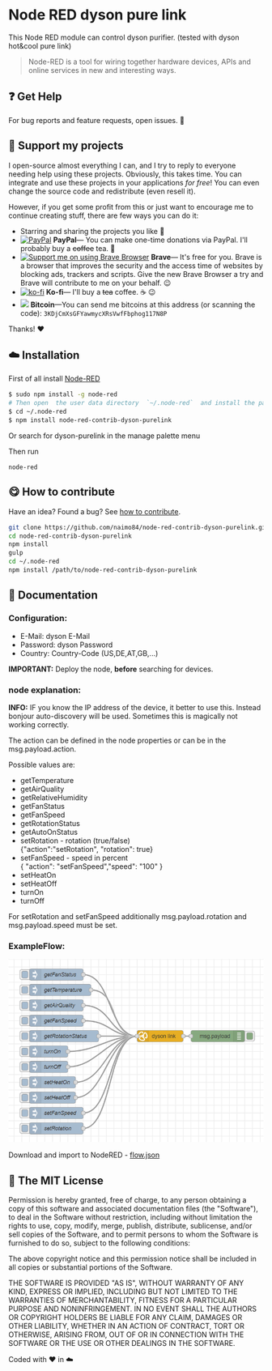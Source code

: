 # Node RED dyson pure link

This Node RED module can control dyson purifier. (tested with dyson hot&cool pure link)

> Node-RED is a tool for wiring together hardware devices, APIs and online services in new and interesting ways.

## :question: Get Help

 For bug reports and feature requests, open issues. :bug: 

## :sparkling_heart: Support my projects

I open-source almost everything I can, and I try to reply to everyone needing help using these projects. Obviously,
this takes time. You can integrate and use these projects in your applications *for free*! You can even change the source code and redistribute (even resell it).

However, if you get some profit from this or just want to encourage me to continue creating stuff, there are few ways you can do it:

 - Starring and sharing the projects you like :rocket:
 - [![PayPal][badge_paypal]][paypal-donations] **PayPal**— You can make one-time donations via PayPal. I'll probably buy a ~~coffee~~ tea. :tea:
 - [![Support me on using Brave Browser][badge_brave]][brave] **Brave**— It's free for you. Brave is a browser that improves the security and the access time of websites by blocking ads, trackers and scripts. Give the new Brave Browser a try and Brave will contribute to me on your behalf. :wink:
 - [![ko-fi](https://www.ko-fi.com/img/githubbutton_sm.svg)](https://ko-fi.com/T6T412CXA) **Ko-fi**— I'll buy a ~~tea~~ coffee. :coffee: :wink:
 - ![](./examples/bitcoin.png) **Bitcoin**—You can send me bitcoins at this address (or scanning the code): `3KDjCmXsGFYawmycXRsVwfFbphog117N8P`
 

Thanks! :heart:

## :cloud: Installation

First of all install [Node-RED](http://nodered.org/docs/getting-started/installation)

```sh
$ sudo npm install -g node-red
# Then open  the user data directory  `~/.node-red`  and install the package
$ cd ~/.node-red
$ npm install node-red-contrib-dyson-purelink
```

Or search for dyson-purelink in the manage palette menu

Then run

```
node-red
```

## :yum: How to contribute
Have an idea? Found a bug? See [how to contribute][contributing].

```sh
git clone https://github.com/naimo84/node-red-contrib-dyson-purelink.git
cd node-red-contrib-dyson-purelink
npm install
gulp
cd ~/.node-red 
npm install /path/to/node-red-contrib-dyson-purelink
```

## :memo: Documentation

### Configuration:

- E-Mail: dyson E-Mail
- Password: dyson Password
- Country: Country-Code (US,DE,AT,GB,...)

<b>IMPORTANT:</b> Deploy the node, <b>before</b> searching for devices. 

### node explanation:

<b>INFO:</b> IF you know the IP address of the device, it better to use this. Instead bonjour auto-discovery will be used. Sometimes this is magically not working correctly. 

The action can be defined in the node properties or can be in the msg.payload.action.

Possible values are: 

- getTemperature
- getAirQuality
- getRelativeHumidity
- getFanStatus
- getFanSpeed
- getRotationStatus
- getAutoOnStatus                
- setRotation - rotation (true/false)  
{"action":"setRotation", "rotation": true}
- setFanSpeed - speed in percent  
  { "action": "setFanSpeed","speed": "100" }
- setHeatOn
- setHeatOff
- turnOn
- turnOff

For setRotation and setFanSpeed additionally msg.payload.rotation and msg.payload.speed must be set. 


### ExampleFlow:

![example][example_flow]

Download and import to NodeRED - [flow.json][example_flow_json]

## :scroll: The MIT License
Permission is hereby granted, free of charge, to any person obtaining a copy
of this software and associated documentation files (the "Software"), to deal in the Software without restriction, including without limitation the rights to use, copy, modify, merge, publish, distribute, sublicense, and/or sell copies of the Software, and to permit persons to whom the Software is furnished to do so, subject to the following conditions:

The above copyright notice and this permission notice shall be included in
all copies or substantial portions of the Software.

THE SOFTWARE IS PROVIDED "AS IS", WITHOUT WARRANTY OF ANY KIND, EXPRESS OR IMPLIED, INCLUDING BUT NOT LIMITED TO THE WARRANTIES OF MERCHANTABILITY, FITNESS FOR A PARTICULAR PURPOSE AND NONINFRINGEMENT. IN NO EVENT SHALL THE
AUTHORS OR COPYRIGHT HOLDERS BE LIABLE FOR ANY CLAIM, DAMAGES OR OTHER LIABILITY, WHETHER IN AN ACTION OF CONTRACT, TORT OR OTHERWISE, ARISING FROM, OUT OF OR IN CONNECTION WITH THE SOFTWARE OR THE USE OR OTHER DEALINGS IN THE SOFTWARE.

Coded with :heart: in :cloud:

[badge_brave]: ./examples/support_banner.png
[example_flow]: ./examples/flow.png
[example_flow_json]: ./examples/flow.json
[badge_paypal]: https://img.shields.io/badge/Donate-PayPal-blue.svg

[paypal-donations]: https://paypal.me/NeumannBenjamin

[brave]: https://brave.com/nai412
[contributing]: /CONTRIBUTING.md